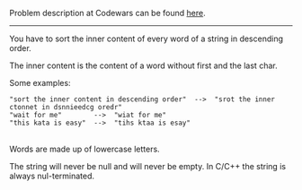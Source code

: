 Problem description at Codewars can be found
[here](https://www.codewars.com/kata/5898b4b71d298e51b600014b/train/python).

-------------

You have to sort the inner content of every word of a string in descending order.
<br>

The inner content is the content of a word without first and the last char.
<br>

Some examples:
```
"sort the inner content in descending order"  -->  "srot the inner ctonnet in dsnnieedcg oredr"
"wait for me"        -->  "wiat for me"
"this kata is easy"  -->  "tihs ktaa is esay"
```
<br>
Words are made up of lowercase letters.
<br>

The string will never be null and will never be empty. In C/C++ the string is always nul-terminated.

